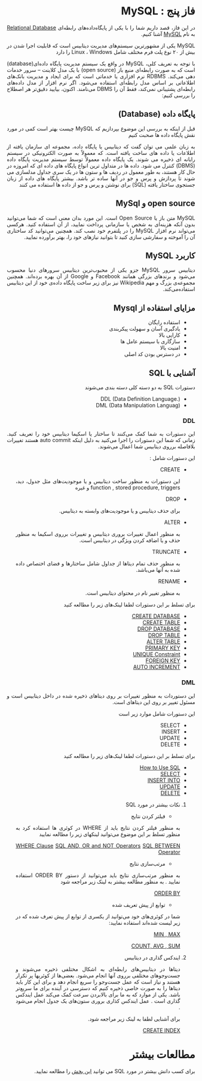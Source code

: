 <div dir="rtl" align="justify">

فاز پنج : MySQL
======

در این فاز، قصد داریم شما را با یکی از پایگاه‌داده‌های رابطه‌ای [Relational Database](https://en.wikipedia.org/wiki/Relational_database) به نام [MySQL]() آشنا کنیم.
   
   MySQL یکی از مشهورترین سیستم‌های مدیریت دیتابیس است که قابلیت اجرا شدن در بیش از ۲۰ نوع پلت فرم مختلف شامل Linux ، Windows را دارد

   با توجه به تعریف کلی، MySQL در واقع یک سیستم مدیریت پایگاه داده‌ای(database) است که به صورت رابطه‌ای منبع باز (open source) با یک مدل کلاینت – سرور خدمات دهی می‌کند. RDBMS نرم افزاری یا خدماتی است که برای ایجاد و مدیریت بانک‌های اطلاعاتی بر اساس مدل رابطه‌ای استفاده می‌شود. اگر نرم افزار از مدل داده‌های رابطه‌ای پشتیبانی نمی‌کند، فقط آن را DBMS می‌نامند. اکنون، بیایید دقیق‌تر هر اصطلاح را بررسی کنیم:
   
## پایگاه داده (Database)
   
   قبل از اینکه به بررسی این موضوع بپردازیم که MySQL چیست بهتر است کمی در مورد نقش پایگاه داده ها صحبت کنیم

   به زبان علمی می توان گفت که دیتابیس یا پایگاه داده، مجموعه ای سازمان یافته از اطلاعات یا داده های ساخت یافته است. که معمولاً به صورت الکترونیکی در سیستم رایانه ای ذخیره می شوند. یک پایگاه داده معمولاً توسط سیستم مدیریت پایگاه داده (DBMS) کنترل می شود. داده ها در متداول ترین انواع پایگاه های داده ای که امروزه در حال کار هستند، به طور معمول در ردیف ها و ستون ها در یک سری جداول مدلسازی می شوند تا پردازش و پرس و جو در آنها ساده تر باشد. بیشتر پایگاه های داده از زبان جستجوی ساختار یافته (SQL) برای نوشتن و پرس و جو از داده ها استفاده می کنند

   
## open source و MySql
   
   MySQL متن باز یا Open Source است. این مورد بدان معنی است که شما می‌توانید بدون آنکه هزینه‌ای به شخص یا سازمانی پرداخت نمایید، از آن استفاده کنید. هرکسی می‌تواند نرم افزار MySQL را در پلتفرم خود نصب کند. همچنین می‌توانید کد ساختاری آن را آموخته و سفارشی سازی کنید تا بتوانید نیازهای خود را، بهتر برآورده نمایید. 

## کاربرد MySQL

   دیتابیس سرور MySQL جزو یکی از محبوب‌ترین دیتابیس سرورهای دنیا محسوب می‌شود و برندهای بزرگی همانند Facebook و Google از آن بهره برده‌اند. همچنین مجموعه‌ی بزرگ و مهم Wikipedia نیز برای زیر ساخت پایگاه داده‌ی خود از این دیتابیس استفاده‌می‌کند.

## مزایای استفاده از Mysql

- استفاده رایگان
- یادگیری آسان و سهولت پیکربندی
- کارایی بالا 
- سازگاری با سیستم عامل ها
- امنیت بالا
- در دسترس بودن کد اصلی

   
##  آشنایی با  ‌SQL 

   دستورات SQL به دو دسته کلی دسته بندی می‌شوند 
   - DDL (Data Definition Language.)
   - DML (Data Manipulation Languag)
   ### DDL
   این دستورات به شما کمک می‌کنند تا ساختار یا اسکیما دیتابیس خود را تعریف کنید. زمانی که شما این دستورات را اجرا می‌کنید به دلیل اینکه auto commit هستند تغییرات بلافاصله برروی دیتابیس شما اعمال می‌شوند.

   این دستورات شامل : 
   - CREATE

      این دستورات به منظور ساخت دیتابیس و یا موجودیت‌های مثل جدول، دید، function , stored procedure, triggers و غیره  

   - DROP

      برای حذف دیتابیس و یا موجودیت‌های وابسته به دیتابیس.
      
   - ALTER

      به منظور اعمال تغییرات بروری دیتابیس و  تغییرات برروی اسکیما به منظور حذف و یا اضافه کردن ویژگی  در دیتابیس است. 

   - TRUNCATE 

      به منظور حذف تمام دیتاها از جداول  شامل ساختارها و فضای اختصاص داده‌ ‌شده به آنها می‌باشد.

   - RENAME

      به منظور تغییر نام در محتوای دیتابیس است. 
      
   برای تسلط بر این دستورات لطفا لینک‌های زیر را مطالعه کنید

   - [CREATE DATABASE](https://www.w3schools.com/MySQL/mysql_create_db.asp)
   - [CREATE TABLE](https://www.w3schools.com/MySQL/mysql_create_table.asp)
   - [DROP DATABASE](https://www.w3schools.com/MySQL/mysql_drop_db.asp)
   - [DROP TABLE](https://www.w3schools.com/MySQL/mysql_drop_table.asp)
   - [ALTER TABLE](https://www.w3schools.com/MySQL/mysql_alter.asp)
   - [PRIMARY KEY](https://www.w3schools.com/MySQL/mysql_primarykey.asp)
   - [UNIQUE Constraint](https://www.w3schools.com/sql/sql_unique.asp)
   - [FOREIGN KEY](https://www.w3schools.com/MySQL/mysql_foreignkey.asp)
   - [AUTO INCREMENT](https://www.w3schools.com/MySQL/mysql_autoincrement.asp)

   ### DML
   این دستوردات به منظور تغییرات بر روی دیتاهای ذخیره شده در داخل دیتابیس است و مسئول تغییر بر روی این دیتاهای است. 

   این دستورات شامل موارد زیر است 
   - SELECT
   - INSERT
   - UPDATE
   - DELETE 
   
   برای تسلط بر این دستورات لطفا لینک‌های زیر را مطالعه کنید
   - [How to Use SQL](https://www.w3schools.com/MySQL/mysql_sql.asp)
   - [SELECT](https://www.w3schools.com/MySQL/mysql_select.asp)
   - [INSERT INTO](https://www.w3schools.com/MySQL/mysql_insert.asp)
   - [UPDATE](https://www.w3schools.com/MySQL/mysql_update.asp)
   - [DELETE](https://www.w3schools.com/MySQL/mysql_delete.asp)

1. نکات بیشتر در مورد SQL
   - فیلتر کردن نتایج 

   به منظور فیلتر کردن نتایج باید از  WHERE در کوئری ها استفاده کرد به منظور تسلط بر این موضوع می‌توانید لینکهای زیر را مطالعه نمایید 
   
   [WHERE Clause](https://www.w3schools.com/MySQL/mysql_where.asp)
   [SQL AND, OR and NOT Operators](https://www.w3schools.com/sql/sql_and_or.asp)
   [SQL BETWEEN Operator](https://www.w3schools.com/sql/sql_between.asp)
   
   - مرتب‌سازی نتایج 
   
   به منظور مرتب‌سازی نتایج باید می‌توانید از دستور ORDER BY استفاده نمایید . به منظور مطالعه بیشتر به لینک زیر مراجعه شود 

   [ORDER BY](https://www.w3schools.com/MySQL/mysql_orderby.asp)

   - توابع از پیش تعریف شده   

   شما در کوئری‌های خود می‌توانید از یکسری از توابع از پیش‌ تعرف شده که در زیر لیست شده‌اند استفاده نمایید:

   [MIN , MAX](https://www.w3schools.com/MySQL/mysql_min_max.asp)

   [COUNT, AVG , SUM](https://www.w3schools.com/MySQL/mysql_count_avg_sum.asp)

1. ایندکس گذاری در دیتابیس 

   دیتاها در دیتابیس‌های رابطه‌ای به اشکال مختلفی ذخیره ‌می‌شوند و جست‌وجو‌های مختلفی برروی آنها انجام ‌می‌شود. بعضی‌ها از کوئریها پر تکرار هستند و  نیاز است که عمل جست‌وجو را سریع انجام دهد و برای این کار باید  دیتاها را به صورت خاصی ذخیره کنیم که دسترسی در آینده برای ما سریع‌تر باشد. 
   یکی از موارد که به ما برای بالابردن سرعت کمک می‌کند عمل ایندکس گذاری است . عمل ایندکس کذاری بروری ستون‌های یک جدول انجام می‌شود .

   برای آشنایی لطفا به لینک زیر مراجعه شود.

   [CREATE INDEX](https://www.w3schools.com/MySQL/mysql_create_index.asp)
# مطالعات بیشتر
برای کسب دانش بیشتر در مورد SQL می توانید [این بخش](/ReadMore/AdvancedTopicInMySQL.md) را مطالعه نمایید.
